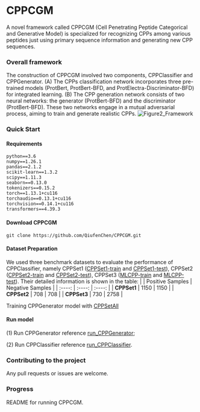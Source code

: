 # CPPCGM
A novel framework called CPPCGM (Cell Penetrating Peptide Categorical and Generative Model) is specialized for recognizing CPPs among various peptides just using primary sequence information and generating new CPP sequences. 

### Overall framework
The construction of CPPCGM involved two components, CPPClassifier and CPPGenerator. (A) The CPPs classification network incorporates three pre-trained models (ProtBert, ProtBert-BFD, and ProtElectra-Discriminator-BFD) for integrated learning. (B) The CPP generation network consists of two neural networks: the generator (ProtBert-BFD) and the discriminator (ProtBert-BFD). These two networks engage in a mutual adversarial process, aiming to train and generate realistic CPPs.
![Figure2_Framework](https://github.com/QiufenChen/CPPCGM/assets/52032167/b4a2d053-9c2d-44e4-a948-673de8cb43a3)

### Quick Start
#### Requirements
```
python==3.6
numpy==1.26.1
pandas==2.1.2
scikit-learn==1.3.2
scipy==1.11.3
seaborn==0.13.0
tokenizers==0.15.2
torch==1.13.1+cu116
torchaudio==0.13.1+cu116
torchvision==0.14.1+cu116
transformers==4.39.3
```

#### Download CPPCGM
```
git clone https://github.com/QiufenChen/CPPCGM.git
```

#### Dataset Preparation
We used three benchmark datasets to evaluate the performance of CPPClassifier, namely CPPSet1 ([CPPSet1-train](https://github.com/QiufenChen/CPPCGM/blob/main/dataset/CPPSet1-train.csv) and [CPPSet1-test](https://github.com/QiufenChen/CPPCGM/blob/main/dataset/CPPSet1-test.csv)), CPPSet2 ([CPPSet2-train](https://github.com/QiufenChen/CPPCGM/blob/main/dataset/CPPSet2-train.csv) and [CPPSet2-test](https://github.com/QiufenChen/CPPCGM/blob/main/dataset/CPPSet2-test.csv)), CPPSet3 ([MLCPP-train](https://github.com/QiufenChen/CPPCGM/blob/main/dataset/MLCPP-train.csv) and [MLCPP-test](https://github.com/QiufenChen/CPPCGM/blob/main/dataset/MLCPP-test.csv)). Their detailed information is shown in the table:
|        | Positive Samples | Negative Samples |
| :----: | :----: | :----: |
| **CPPSet1** | 1150 | 1150 |
| **CPPSet2** | 708 | 708 |
| **CPPSet3** | 730 | 2758 |

Training CPPGenerator model with [CPPSetAll](https://github.com/QiufenChen/CPPCGM/blob/main/dataset/CPPSetAll.csv)


#### Run model
(1) Run CPPGenerator reference [run_CPPGenerator](https://github.com/QiufenChen/CPPCGM/blob/main/CPPGenerator/run_CPPGenerator.md); 

(2) Run CPPClassifier reference [run_CPPClassifier](https://github.com/QiufenChen/CPPCGM/blob/main/CPPClassifier/run_CPPClassifier.md).

### Contributing to the project
Any pull requests or issues are welcome.

### Progress
README for running CPPCGM.
